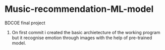 # Music-recommendation-ML-model
BDCOE final project
1) On first commit i created the basic archietecture of the working program but it recognise emotion through images with the help of pre-trained model.

